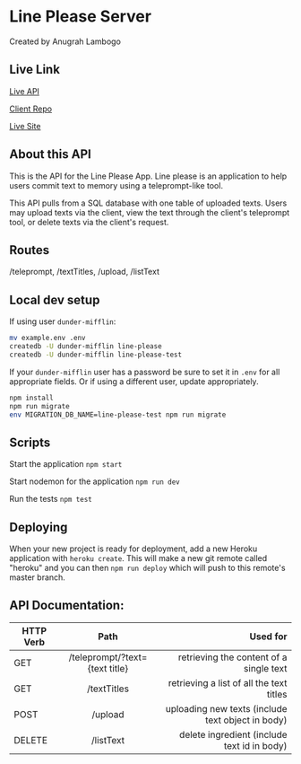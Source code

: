 
# Line Please Server

Created by Anugrah Lambogo

## Live Link

[Live API](https://shielded-temple-40772.herokuapp.com)

[Client Repo](https://github.com/thinkful-ei-iguana/line-please-app)

[Live Site](https://line-please-app.now.sh/)

## About this API

This is the API for the Line Please App. Line please is an application to help users commit text to memory using a teleprompt-like tool.

This API pulls from a SQL database with one table of uploaded texts. Users may upload texts via the client, view the text through the client's teleprompt tool, or delete texts via the client's request.

## Routes

/teleprompt, /textTitles, /upload, /listText

## Local dev setup

If using user `dunder-mifflin`:

```bash
mv example.env .env
createdb -U dunder-mifflin line-please
createdb -U dunder-mifflin line-please-test
```

If your `dunder-mifflin` user has a password be sure to set it in `.env` for all appropriate fields. Or if using a different user, update appropriately.

```bash
npm install
npm run migrate
env MIGRATION_DB_NAME=line-please-test npm run migrate
```

## Scripts

Start the application `npm start`

Start nodemon for the application `npm run dev`

Run the tests `npm test`

## Deploying

When your new project is ready for deployment, add a new Heroku application with `heroku create`. This will make a new git remote called "heroku" and you can then `npm run deploy` which will push to this remote's master branch.

## API Documentation:

| **HTTP Verb** | **Path**                           | **Used for**         |
| --------- |:--------------------------------------:| --------------------:|
| GET       | /teleprompt/?text={text title} | retrieving the content of a single text|
| GET      | /textTitles | retrieving a list of all the text titles |
| POST     | /upload | uploading new texts (include text object in body)|
| DELETE    | /listText | delete ingredient (include text id in body)|
